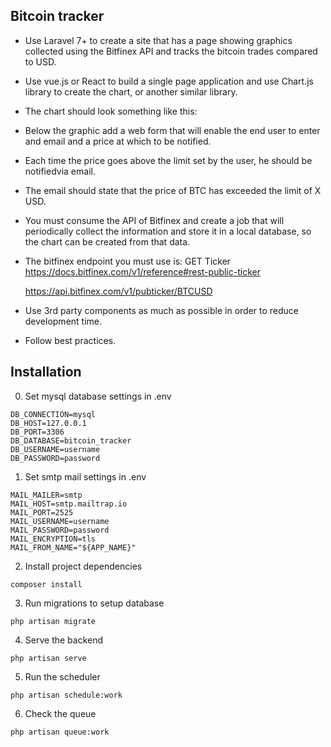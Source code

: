 ## Bitcoin tracker

- Use Laravel 7+ to create a site that has a page showing graphics collected using the Bitfinex API and tracks the bitcoin trades compared to USD.

- Use vue.js or React to build a single page application and use Chart.js library to create the chart, or another similar library. 

- The chart should look something like this:

- Below the graphic add a web form that will enable the end user to enter and email and a price at which to be notified. 

- Each time the price goes above the limit set by the user, he should be notifiedvia email. 

- The email should state that the price of BTC has exceeded the limit of X USD.

- You must consume the API of Bitfinex and create a job that will periodically collect the information and store it in a local database, 
    so the chart can be created from that data. 

- The bitfinex endpoint you must use is: GET Ticker https://docs.bitfinex.com/v1/reference#rest-public-ticker

    https://api.bitfinex.com/v1/pubticker/BTCUSD

- Use 3rd party components as much as possible in order to reduce development time. 

- Follow best practices.


## Installation

0. Set mysql database settings in .env

```
DB_CONNECTION=mysql
DB_HOST=127.0.0.1
DB_PORT=3306
DB_DATABASE=bitcoin_tracker
DB_USERNAME=username
DB_PASSWORD=password
```

1. Set smtp mail settings in .env

```
MAIL_MAILER=smtp
MAIL_HOST=smtp.mailtrap.io
MAIL_PORT=2525
MAIL_USERNAME=username
MAIL_PASSWORD=password
MAIL_ENCRYPTION=tls
MAIL_FROM_NAME="${APP_NAME}"
```

2. Install project dependencies

```
composer install
```

3. Run migrations to setup database

```
php artisan migrate
```

4. Serve the backend

```
php artisan serve
```

5. Run the scheduler

```
php artisan schedule:work
```

6. Check the queue

```
php artisan queue:work
```

